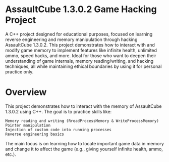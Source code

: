 # AssaultCube 1.3.0.2 Game Hacking Project

A C++ project designed for educational purposes, focused on learning reverse engineering and memory manipulation through hacking AssaultCube 1.3.0.2. This project demonstrates how to interact with and modify game memory to implement features like infinite health, unlimited ammo, speed hacks, and more. Ideal for those who want to deepen their understanding of game internals, memory reading/writing, and hacking techniques, all while maintaining ethical boundaries by using it for personal practice only.




# Overview

This project demonstrates how to interact with the memory of AssaultCube 1.3.0.2 using C++. The goal is to practice skills like:

    Memory reading and writing (RreadProcessMemory & WriteProcessMemory)
    Pointer manipulation
    Injection of custom code into running processes
    Reverse engineering basics





The main focus is on learning how to locate important game data in memory and change it to affect the game (e.g., giving yourself infinite health, ammo, etc.).
